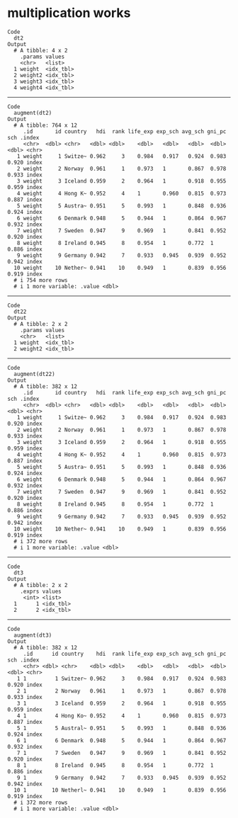 # multiplication works

    Code
      dt2
    Output
      # A tibble: 4 x 2
        .params values   
        <chr>   <list>   
      1 weight  <idx_tbl>
      2 weight2 <idx_tbl>
      3 weight3 <idx_tbl>
      4 weight4 <idx_tbl>

---

    Code
      augment(dt2)
    Output
      # A tibble: 764 x 12
         .id       id country   hdi  rank life_exp exp_sch avg_sch gni_pc   sch .index
         <chr>  <dbl> <chr>   <dbl> <dbl>    <dbl>   <dbl>   <dbl>  <dbl> <dbl> <chr> 
       1 weight     1 Switze~ 0.962     3    0.984   0.917   0.924  0.983 0.920 index 
       2 weight     2 Norway  0.961     1    0.973   1       0.867  0.978 0.933 index 
       3 weight     3 Iceland 0.959     2    0.964   1       0.918  0.955 0.959 index 
       4 weight     4 Hong K~ 0.952     4    1       0.960   0.815  0.973 0.887 index 
       5 weight     5 Austra~ 0.951     5    0.993   1       0.848  0.936 0.924 index 
       6 weight     6 Denmark 0.948     5    0.944   1       0.864  0.967 0.932 index 
       7 weight     7 Sweden  0.947     9    0.969   1       0.841  0.952 0.920 index 
       8 weight     8 Ireland 0.945     8    0.954   1       0.772  1     0.886 index 
       9 weight     9 Germany 0.942     7    0.933   0.945   0.939  0.952 0.942 index 
      10 weight    10 Nether~ 0.941    10    0.949   1       0.839  0.956 0.919 index 
      # i 754 more rows
      # i 1 more variable: .value <dbl>

---

    Code
      dt22
    Output
      # A tibble: 2 x 2
        .params values   
        <chr>   <list>   
      1 weight  <idx_tbl>
      2 weight2 <idx_tbl>

---

    Code
      augment(dt22)
    Output
      # A tibble: 382 x 12
         .id       id country   hdi  rank life_exp exp_sch avg_sch gni_pc   sch .index
         <chr>  <dbl> <chr>   <dbl> <dbl>    <dbl>   <dbl>   <dbl>  <dbl> <dbl> <chr> 
       1 weight     1 Switze~ 0.962     3    0.984   0.917   0.924  0.983 0.920 index 
       2 weight     2 Norway  0.961     1    0.973   1       0.867  0.978 0.933 index 
       3 weight     3 Iceland 0.959     2    0.964   1       0.918  0.955 0.959 index 
       4 weight     4 Hong K~ 0.952     4    1       0.960   0.815  0.973 0.887 index 
       5 weight     5 Austra~ 0.951     5    0.993   1       0.848  0.936 0.924 index 
       6 weight     6 Denmark 0.948     5    0.944   1       0.864  0.967 0.932 index 
       7 weight     7 Sweden  0.947     9    0.969   1       0.841  0.952 0.920 index 
       8 weight     8 Ireland 0.945     8    0.954   1       0.772  1     0.886 index 
       9 weight     9 Germany 0.942     7    0.933   0.945   0.939  0.952 0.942 index 
      10 weight    10 Nether~ 0.941    10    0.949   1       0.839  0.956 0.919 index 
      # i 372 more rows
      # i 1 more variable: .value <dbl>

---

    Code
      dt3
    Output
      # A tibble: 2 x 2
        .exprs values   
         <int> <list>   
      1      1 <idx_tbl>
      2      2 <idx_tbl>

---

    Code
      augment(dt3)
    Output
      # A tibble: 382 x 12
         .id      id country    hdi  rank life_exp exp_sch avg_sch gni_pc   sch .index
         <chr> <dbl> <chr>    <dbl> <dbl>    <dbl>   <dbl>   <dbl>  <dbl> <dbl> <chr> 
       1 1         1 Switzer~ 0.962     3    0.984   0.917   0.924  0.983 0.920 index 
       2 1         2 Norway   0.961     1    0.973   1       0.867  0.978 0.933 index 
       3 1         3 Iceland  0.959     2    0.964   1       0.918  0.955 0.959 index 
       4 1         4 Hong Ko~ 0.952     4    1       0.960   0.815  0.973 0.887 index 
       5 1         5 Austral~ 0.951     5    0.993   1       0.848  0.936 0.924 index 
       6 1         6 Denmark  0.948     5    0.944   1       0.864  0.967 0.932 index 
       7 1         7 Sweden   0.947     9    0.969   1       0.841  0.952 0.920 index 
       8 1         8 Ireland  0.945     8    0.954   1       0.772  1     0.886 index 
       9 1         9 Germany  0.942     7    0.933   0.945   0.939  0.952 0.942 index 
      10 1        10 Netherl~ 0.941    10    0.949   1       0.839  0.956 0.919 index 
      # i 372 more rows
      # i 1 more variable: .value <dbl>

